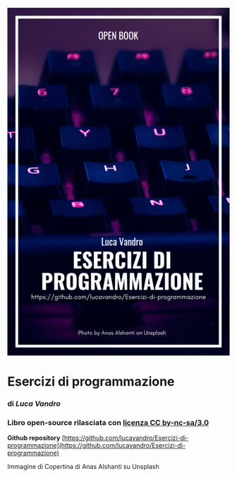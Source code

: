 ![](copertina.png)

# Esercizi di programmazione
### di *Luca Vandro*

### Libro open-source rilasciata con [licenza CC by-nc-sa/3.0](https://creativecommons.org/licenses/by-nc-sa/3.0/it/legalcode) 

**Github repository** [https://github.com/lucavandro/Esercizi-di-programmazione](https://github.com/lucavandro/Esercizi-di-programmazione)

Immagine di Copertina di Anas Alshanti su Unsplash 

